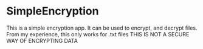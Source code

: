 # SimpleEncryption
This is a simple encryption app.
It can be used to encrypt, and decrypt files.
From my experience, this only works for .txt files
THIS IS NOT A SECURE WAY OF ENCRYPTING DATA
